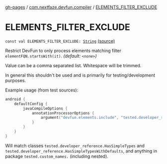[gh-pages](../index.md) / [com.nextfaze.devfun.compiler](index.md) / [ELEMENTS_FILTER_EXCLUDE](./-e-l-e-m-e-n-t-s_-f-i-l-t-e-r_-e-x-c-l-u-d-e.md)

# ELEMENTS_FILTER_EXCLUDE

`const val ELEMENTS_FILTER_EXCLUDE: `[`String`](https://kotlinlang.org/api/latest/jvm/stdlib/kotlin/-string/index.html) [(source)](https://github.com/NextFaze/dev-fun/tree/master/devfun-compiler/src/main/java/com/nextfaze/devfun/compiler/Compiler.kt#L252)

Restrict DevFun to only process elements matching filter `elementFQN.startsWith(it)`. *(default: `<none>`)*

Value can be a comma separated list. Whitespace will be trimmed.

In general this shouldn't be used and is primarily for testing/development purposes.

Example usage (from test sources):

``` kotlin
android {
    defaultConfig {
        javaCompileOptions {
            annotationProcessorOptions {
                argument("devfun.elements.include", "tested.developer_reference.HasSimpleTypes, tested.custom_names.")
            }
        }
    }
}
```

Will match classes `tested.developer_reference.HasSimpleTypes` and `tested.developer_reference.HasSimpleTypesWithDefaults`,
and anything in package `tested.custom_names.` (including nested).

